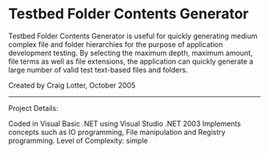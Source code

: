 Testbed Folder Contents Generator
=================================

Testbed Folder Contents Generator is useful for quickly generating medium complex file and folder hierarchies for the purpose of application development testing. By selecting the maximum depth, maximum amount, file terms as well as file extensions, the application can quickly generate a large number of valid test text-based files and folders.

Created by Craig Lotter, October 2005

*********************************

Project Details:

Coded in Visual Basic .NET using Visual Studio .NET 2003
Implements concepts such as IO programming, File manipulation and Registry programming.
Level of Complexity: simple
